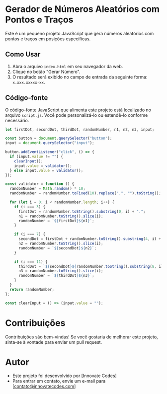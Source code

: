 # Gerador de Números Aleatórios com Pontos e Traços

Este é um pequeno projeto JavaScript que gera números aleatórios com pontos e traços em posições específicas.

## Como Usar

1. Abra o arquivo `index.html` em seu navegador da web.
2. Clique no botão "Gerar Número".
3. O resultado será exibido no campo de entrada da seguinte forma: `x.xxx.xxxxx-xx`.

## Código-fonte

O código-fonte JavaScript que alimenta este projeto está localizado no arquivo `script.js`. Você pode personalizá-lo ou estendê-lo conforme necessário.

```javascript
let firstDot, secondDot, thirdDot, randomNumber, n1, n2, n3, input;

const button = document.querySelector("button");
input = document.querySelector("input");

button.addEventListener("click", () => {
  if (input.value != "") {
    clearInput();
    input.value = validator();
  } else input.value = validator();
});

const validator = function () {
  randomNumber = Math.random() * 10;
  randomNumber = randomNumber.toFixed(10).replace(".", "").toString();

  for (let i = 0; i < randomNumber.length; i++) {
    if (i === 3) {
      firstDot = randomNumber.toString().substring(0, i) + ".";
      n1 = randomNumber.toString().slice(i);
      randomNumber = `${firstDot}${n1}`;
    }

    if (i === 7) {
      secondDot = firstDot + randomNumber.toString().substring(4, i) + ".";
      n2 = randomNumber.toString().slice(i);
      randomNumber = `${secondDot}${n2}`;
    }

    if (i === 11) {
      thirdDot = `${secondDot}${randomNumber.toString().substring(8, i)}-`;
      n3 = randomNumber.toString().slice(i);
      randomNumber = `${thirdDot}${n3}`;
    }
  }
  return randomNumber;
};

const clearInput = () => (input.value = "");
```

# Contribuições

Contribuições são bem-vindas! Se você gostaria de melhorar este projeto, sinta-se à vontade para enviar um pull request.

# Autor

- Este projeto foi desenvolvido por [Innovate Codes]
- Para entrar em contato, envie um e-mail para [contato@innovatecodes.com]
